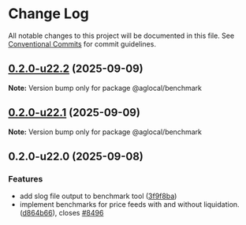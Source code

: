 # Change Log

All notable changes to this project will be documented in this file.
See [Conventional Commits](https://conventionalcommits.org) for commit guidelines.

## [0.2.0-u22.2](https://github.com/Agoric/agoric-sdk/compare/@aglocal/benchmark@0.2.0-u22.1...@aglocal/benchmark@0.2.0-u22.2) (2025-09-09)

**Note:** Version bump only for package @aglocal/benchmark

## [0.2.0-u22.1](https://github.com/Agoric/agoric-sdk/compare/@aglocal/benchmark@0.2.0-u22.0...@aglocal/benchmark@0.2.0-u22.1) (2025-09-09)

**Note:** Version bump only for package @aglocal/benchmark

## 0.2.0-u22.0 (2025-09-08)

### Features

* add slog file output to benchmark tool ([3f9f8ba](https://github.com/Agoric/agoric-sdk/commit/3f9f8badf351ec94e2ea6763eb89a6d358b6a4c4))
* implement benchmarks for price feeds with and without liquidation. ([d864b66](https://github.com/Agoric/agoric-sdk/commit/d864b666104beccf5f5ccad222f7a5d23a5ad7d5)), closes [#8496](https://github.com/Agoric/agoric-sdk/issues/8496)
